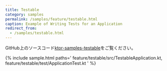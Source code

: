 ```yaml
---
title: Testable
category: samples
permalink: /samples/feature/testable.html
caption: Example of Writing Tests for an Application
redirect_from:
  - /samples/testable.html
---
```


GitHub上のソースコード[ktor-samples-testable](https://github.com/ktorio/ktor-samples/tree/master/feature/testable)をご覧ください。

{% include sample.html paths='
    feature/testable/src/TestableApplication.kt,
    feature/testable/test/ApplicationTest.kt
' %}
